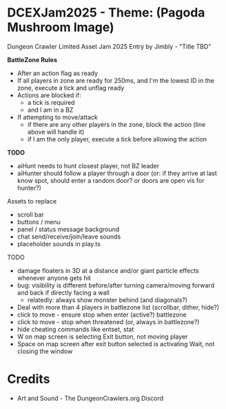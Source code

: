 DCEXJam2025 - Theme: (Pagoda Mushroom Image)
============================

Dungeon Crawler Limited Asset Jam 2025 Entry by Jimbly - "Title TBD"

**BattleZone Rules**
* After an action flag as ready
* If all players in zone are ready for 250ms, and I'm the lowest ID in the zone, execute a tick and unflag ready
* Actions are blocked if:
  * a tick is required
  * and I am in a BZ
* If attempting to move/attack
  * if there are any other players in the zone, block the action (line above will handle it)
  * if I am the only player, execute a tick before allowing the action

**TODO**
* aiHunt needs to hunt closest player, not BZ leader
* aiHunter should follow a player through a door (or: if they arrive at last know spot, should enter a random door? or doors are open vis for hunter?)

Assets to replace
* scroll bar
* buttons / menu
* panel / status message background
* chat send/receive/join/leave sounds
* placeholder sounds in play.ts

TODO
* damage floaters in 3D at a distance and/or giant particle effects whenever anyone gets hit
* bug: visibility is different before/after turning camera/moving forward and back if directly facing a wall
  * relatedly: always show monster behind (and diagonals?)
* Deal with more than 4 players in battlezone list (scrollbar, dither, hide?)
* click to move - ensure stop when enter (active?) battlezone
* click to move - stop when threatened (or, always in battlezone?)
* hide cheating commands like entset, stat
* W on map screen is selecting Exit button, not moving player
* Space on map screen after exit button selected is activating Wait, not closing the window

Credits
=======

* Art and Sound - The DungeonCrawlers.org Discord
